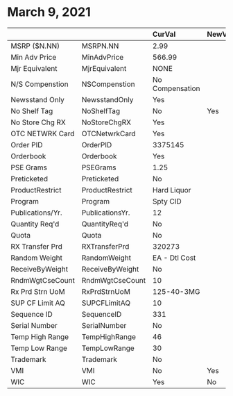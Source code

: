 # March 9, 2021

|                  |                 | CurVal          | NewVal | Validated |
| :--------------- | :-------------- | :-------------- | :----- | :-------: |
| MSRP ($N.NN)     | MSRPN.NN        | 2.99            |        |           |
| Min Adv Price    | MinAdvPrice     | 566.99          |        |           |
| Mjr Equivalent   | MjrEquivalent   | NONE            |        |           |
| N/S Compenstion  | NSCompenstion   | No Compensation |        |           |
| Newsstand Only   | NewsstandOnly   | Yes             |        |           |
| No Shelf Tag     | NoShelfTag      | No              | Yes    |     X     |
| No Store Chg RX  | NoStoreChgRX    | Yes             |        |           |
| OTC NETWRK Card  | OTCNetwrkCard   | Yes             |        |           |
| Order PID        | OrderPID        | 3375145         |        |           |
| Orderbook        | Orderbook       | Yes             |        |           |
| PSE Grams        | PSEGrams        | 1.25            |        |           |
| Preticketed      | Preticketed     | No              |        |           |
| ProductRestrict  | ProductRestrict | Hard Liquor     |        |           |
| Program          | Program         | Spty CID        |        |           |
| Publications/Yr. | PublicationsYr. | 12              |        |           |
| Quantity Req'd   | QuantityReq'd   | No              |        |           |
| Quota            | Quota           | No              |        |           |
| RX Transfer Prd  | RXTransferPrd   | 320273          |        |           |
| Random Weight    | RandomWeight    | EA - Dtl Cost   |        |           |
| ReceiveByWeight  | ReceiveByWeight | No              |        |           |
| RndmWgtCseCount  | RndmWgtCseCount | 10              |        |           |
| Rx Prd Strn UoM  | RxPrdStrnUoM    | 125-40-3MG      |        |           |
| SUP CF Limit AQ  | SUPCFLimitAQ    | 10              |        |           |
| Sequence ID      | SequenceID      | 331             |        |           |
| Serial Number    | SerialNumber    | No              |        |           |
| Temp High Range  | TempHighRange   | 46              |        |           |
| Temp Low Range   | TempLowRange    | 30              |        |           |
| Trademark        | Trademark       | No              |        |           |
| VMI              | VMI             | No              | Yes    |           |
| WIC              | WIC             | Yes             | No     |           |

